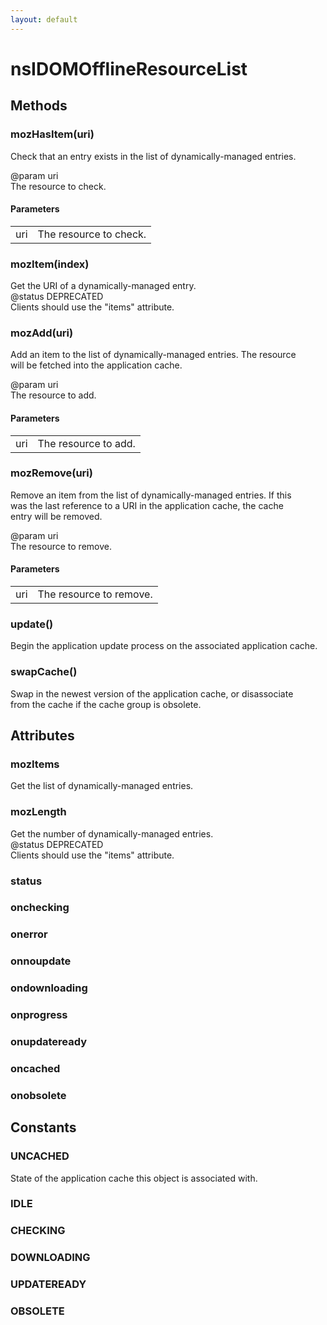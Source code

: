 ```yaml
---
layout: default
---
```


# nsIDOMOfflineResourceList #

## Methods ##

### mozHasItem(uri) ###
  
Check that an entry exists in the list of dynamically-managed entries.  
  
@param uri  
       The resource to check.  
  

#### Parameters ####

<table>

<tr>
<td>uri</td>
<td>       The resource to check.  
</td>
</tr>

</table>

### mozItem(index) ###
  
Get the URI of a dynamically-managed entry.  
@status DEPRECATED  
        Clients should use the "items" attribute.  
  

### mozAdd(uri) ###
  
Add an item to the list of dynamically-managed entries.  The resource  
will be fetched into the application cache.  
  
@param uri  
       The resource to add.  
  

#### Parameters ####

<table>

<tr>
<td>uri</td>
<td>       The resource to add.  
</td>
</tr>

</table>

### mozRemove(uri) ###
  
Remove an item from the list of dynamically-managed entries.  If this  
was the last reference to a URI in the application cache, the cache  
entry will be removed.  
  
@param uri  
       The resource to remove.  
  

#### Parameters ####

<table>

<tr>
<td>uri</td>
<td>       The resource to remove.  
</td>
</tr>

</table>

### update() ###
  
Begin the application update process on the associated application cache.  
  

### swapCache() ###
  
Swap in the newest version of the application cache, or disassociate  
from the cache if the cache group is obsolete.  
  

## Attributes ##

### mozItems ###
  
Get the list of dynamically-managed entries.  
  

### mozLength ###
  
Get the number of dynamically-managed entries.  
@status DEPRECATED  
        Clients should use the "items" attribute.  
  

### status ###

### onchecking ###

### onerror ###

### onnoupdate ###

### ondownloading ###

### onprogress ###

### onupdateready ###

### oncached ###

### onobsolete ###

## Constants ##

### UNCACHED ###
  
State of the application cache this object is associated with.  
  

### IDLE ###

### CHECKING ###

### DOWNLOADING ###

### UPDATEREADY ###

### OBSOLETE ###
